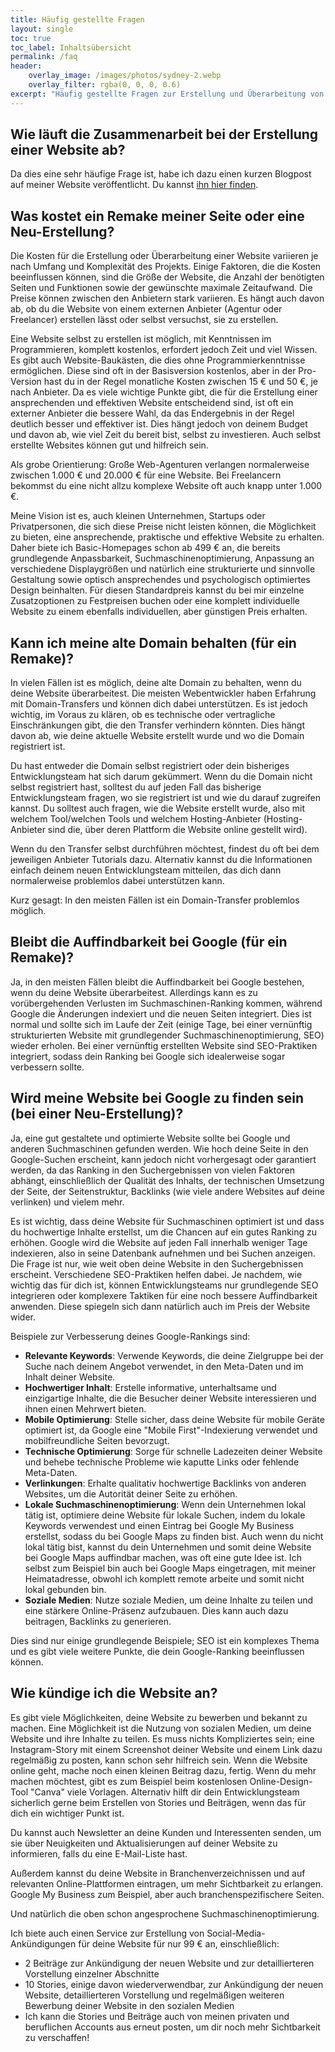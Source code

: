 ```yaml
---
title: Häufig gestellte Fragen
layout: single
toc: true
toc_label: Inhaltsübersicht
permalink: /faq
header:
    overlay_image: /images/photos/sydney-2.webp
    overlay_filter: rgba(0, 0, 0, 0.6)
excerpt: "Häufig gestellte Fragen zur Erstellung und Überarbeitung von Websites"
---
```


## Wie läuft die Zusammenarbeit bei der Erstellung einer Website ab?
Da dies eine sehr häufige Frage ist, habe ich dazu einen kurzen Blogpost auf meiner Website veröffentlicht. Du kannst [ihn hier finden](https://perstarke-webdev.de/posts/your-website).

## Was kostet ein Remake meiner Seite oder eine Neu-Erstellung?
Die Kosten für die Erstellung oder Überarbeitung einer Website variieren je nach Umfang und Komplexität des Projekts. Einige Faktoren, die die Kosten beeinflussen können, sind die Größe der Website, die Anzahl der benötigten Seiten und Funktionen sowie der gewünschte maximale Zeitaufwand. Die Preise können zwischen den Anbietern stark variieren. Es hängt auch davon ab, ob du die Website von einem externen Anbieter (Agentur oder Freelancer) erstellen lässt oder selbst versuchst, sie zu erstellen.

Eine Website selbst zu erstellen ist möglich, mit Kenntnissen im Programmieren, komplett kostenlos, erfordert jedoch Zeit und viel Wissen. Es gibt auch Website-Baukästen, die dies ohne Programmierkenntnisse ermöglichen. Diese sind oft in der Basisversion kostenlos, aber in der Pro-Version hast du in der Regel monatliche Kosten zwischen 15 € und 50 €, je nach Anbieter. Da es viele wichtige Punkte gibt, die für die Erstellung einer ansprechenden und effektiven Website entscheidend sind, ist oft ein externer Anbieter die bessere Wahl, da das Endergebnis in der Regel deutlich besser und effektiver ist. Dies hängt jedoch von deinem Budget und davon ab, wie viel Zeit du bereit bist, selbst zu investieren. Auch selbst erstellte Websites können gut und hilfreich sein.

Als grobe Orientierung:
Große Web-Agenturen verlangen normalerweise zwischen 1.000 € und 20.000 € für eine Website. Bei Freelancern bekommst du eine nicht allzu komplexe Website oft auch knapp unter 1.000 €.

Meine Vision ist es, auch kleinen Unternehmen, Startups oder Privatpersonen, die sich diese Preise nicht leisten können, die Möglichkeit zu bieten, eine ansprechende, praktische und effektive Website zu erhalten. Daher biete ich Basic-Homepages schon ab 499 € an, die bereits grundlegende Anpassbarkeit, Suchmaschinenoptimierung, Anpassung an verschiedene Displaygrößen und natürlich eine strukturierte und sinnvolle Gestaltung sowie optisch ansprechendes und psychologisch optimiertes Design beinhalten. Für diesen Standardpreis kannst du bei mir einzelne Zusatzoptionen zu Festpreisen buchen oder eine komplett individuelle Website zu einem ebenfalls individuellen, aber günstigen Preis erhalten.

## Kann ich meine alte Domain behalten (für ein Remake)?
In vielen Fällen ist es möglich, deine alte Domain zu behalten, wenn du deine Website überarbeitest. Die meisten Webentwickler haben Erfahrung mit Domain-Transfers und können dich dabei unterstützen. Es ist jedoch wichtig, im Voraus zu klären, ob es technische oder vertragliche Einschränkungen gibt, die den Transfer verhindern könnten. Dies hängt davon ab, wie deine aktuelle Website erstellt wurde und wo die Domain registriert ist.

Du hast entweder die Domain selbst registriert oder dein bisheriges Entwicklungsteam hat sich darum gekümmert. Wenn du die Domain nicht selbst registriert hast, solltest du auf jeden Fall das bisherige Entwicklungsteam fragen, wo sie registriert ist und wie du darauf zugreifen kannst. Du solltest auch fragen, wie die Website erstellt wurde, also mit welchem Tool/welchen Tools und welchem Hosting-Anbieter (Hosting-Anbieter sind die, über deren Plattform die Website online gestellt wird).

Wenn du den Transfer selbst durchführen möchtest, findest du oft bei dem jeweiligen Anbieter Tutorials dazu. Alternativ kannst du die Informationen einfach deinem neuen Entwicklungsteam mitteilen, das dich dann normalerweise problemlos dabei unterstützen kann.

Kurz gesagt: In den meisten Fällen ist ein Domain-Transfer problemlos möglich.

## Bleibt die Auffindbarkeit bei Google (für ein Remake)?
Ja, in den meisten Fällen bleibt die Auffindbarkeit bei Google bestehen, wenn du deine Website überarbeitest. Allerdings kann es zu vorübergehenden Verlusten im Suchmaschinen-Ranking kommen, während Google die Änderungen indexiert und die neuen Seiten integriert. Dies ist normal und sollte sich im Laufe der Zeit (einige Tage, bei einer vernünftig strukturierten Website mit grundlegender Suchmaschinenoptimierung, SEO) wieder erholen. Bei einer vernünftig erstellten Website sind SEO-Praktiken integriert, sodass dein Ranking bei Google sich idealerweise sogar verbessern sollte.

## Wird meine Website bei Google zu finden sein (bei einer Neu-Erstellung)?
Ja, eine gut gestaltete und optimierte Website sollte bei Google und anderen Suchmaschinen gefunden werden. Wie hoch deine Seite in den Google-Suchen erscheint, kann jedoch nicht vorhergesagt oder garantiert werden, da das Ranking in den Suchergebnissen von vielen Faktoren abhängt, einschließlich der Qualität des Inhalts, der technischen Umsetzung der Seite, der Seitenstruktur, Backlinks (wie viele andere Websites auf deine verlinken) und vielem mehr.

Es ist wichtig, dass deine Website für Suchmaschinen optimiert ist und dass du hochwertige Inhalte erstellst, um die Chancen auf ein gutes Ranking zu erhöhen. Google wird die Website auf jeden Fall innerhalb weniger Tage indexieren, also in seine Datenbank aufnehmen und bei Suchen anzeigen. Die Frage ist nur, wie weit oben deine Website in den Suchergebnissen erscheint. Verschiedene SEO-Praktiken helfen dabei. Je nachdem, wie wichtig das für dich ist, können Entwicklungsteams nur grundlegende SEO integrieren oder komplexere Taktiken für eine noch bessere Auffindbarkeit anwenden. Diese spiegeln sich dann natürlich auch im Preis der Website wider.

Beispiele zur Verbesserung deines Google-Rankings sind:

- **Relevante Keywords**: Verwende Keywords, die deine Zielgruppe bei der Suche nach deinem Angebot verwendet, in den Meta-Daten und im Inhalt deiner Website.
- **Hochwertiger Inhalt**: Erstelle informative, unterhaltsame und einzigartige Inhalte, die die Besucher deiner Website interessieren und ihnen einen Mehrwert bieten.
- **Mobile Optimierung**: Stelle sicher, dass deine Website für mobile Geräte optimiert ist, da Google eine "Mobile First"-Indexierung verwendet und mobilfreundliche Seiten bevorzugt.
- **Technische Optimierung**: Sorge für schnelle Ladezeiten deiner Website und behebe technische Probleme wie kaputte Links oder fehlende Meta-Daten.
- **Verlinkungen**: Erhalte qualitativ hochwertige Backlinks von anderen Websites, um die Autorität deiner Seite zu erhöhen.
- **Lokale Suchmaschinenoptimierung**: Wenn dein Unternehmen lokal tätig ist, optimiere deine Website für lokale Suchen, indem du lokale Keywords verwendest und einen Eintrag bei Google My Business erstellst, sodass du bei Google Maps zu finden bist. Auch wenn du nicht lokal tätig bist, kannst du dein Unternehmen und somit deine Website bei Google Maps auffindbar machen, was oft eine gute Idee ist. Ich selbst zum Beispiel bin auch bei Google Maps eingetragen, mit meiner Heimatadresse, obwohl ich komplett remote arbeite und somit nicht lokal gebunden bin.
- **Soziale Medien**: Nutze soziale Medien, um deine Inhalte zu teilen und eine stärkere Online-Präsenz aufzubauen. Dies kann auch dazu beitragen, Backlinks zu generieren.

Dies sind nur einige grundlegende Beispiele; SEO ist ein komplexes Thema und es gibt viele weitere Punkte, die dein Google-Ranking beeinflussen können.

## Wie kündige ich die Website an?
Es gibt viele Möglichkeiten, deine Website zu bewerben und bekannt zu machen. Eine Möglichkeit ist die Nutzung von sozialen Medien, um deine Website und ihre Inhalte zu teilen. Es muss nichts Kompliziertes sein; eine Instagram-Story mit einem Screenshot deiner Website und einem Link dazu regelmäßig zu posten, kann schon sehr hilfreich sein. Wenn die Website online geht, mache noch einen kleinen Beitrag dazu, fertig. Wenn du mehr machen möchtest, gibt es zum Beispiel beim kostenlosen Online-Design-Tool "Canva" viele Vorlagen. Alternativ hilft dir dein Entwicklungsteam sicherlich gerne beim Erstellen von Stories und Beiträgen, wenn das für dich ein wichtiger Punkt ist.

Du kannst auch Newsletter an deine Kunden und Interessenten senden, um sie über Neuigkeiten und Aktualisierungen auf deiner Website zu informieren, falls du eine E-Mail-Liste hast.

Außerdem kannst du deine Website in Branchenverzeichnissen und auf relevanten Online-Plattformen eintragen, um mehr Sichtbarkeit zu erlangen. Google My Business zum Beispiel, aber auch branchenspezifischere Seiten.

Und natürlich die oben schon angesprochene Suchmaschinenoptimierung.

Ich biete auch einen Service zur Erstellung von Social-Media-Ankündigungen für deine Website für nur 99 € an, einschließlich:
- 2 Beiträge zur Ankündigung der neuen Website und zur detaillierteren Vorstellung einzelner Abschnitte
- 10 Stories, einige davon wiederverwendbar, zur Ankündigung der neuen Website, detaillierteren Vorstellung und regelmäßigen weiteren Bewerbung deiner Website in den sozialen Medien
- Ich kann die Stories und Beiträge auch von meinen privaten und beruflichen Accounts aus erneut posten, um dir noch mehr Sichtbarkeit zu verschaffen!
